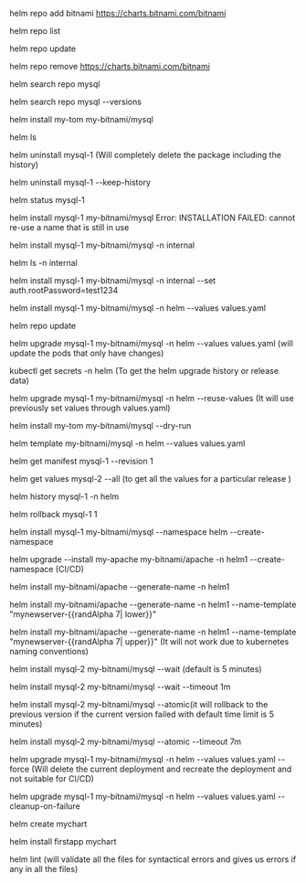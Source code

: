 
helm repo add bitnami https://charts.bitnami.com/bitnami

helm repo list

helm repo update

helm repo remove https://charts.bitnami.com/bitnami

helm search repo mysql

helm search repo mysql --versions

helm install my-tom my-bitnami/mysql

helm ls

helm uninstall mysql-1 (Will completely delete the package including the history)

helm uninstall  mysql-1 --keep-history

helm status mysql-1

helm install mysql-1 my-bitnami/mysql
Error: INSTALLATION FAILED: cannot re-use a name that is still in use

helm install mysql-1 my-bitnami/mysql -n internal

helm ls -n internal

helm install mysql-1 my-bitnami/mysql -n internal --set auth.rootPassword=test1234

helm install mysql-1 my-bitnami/mysql -n helm --values values.yaml

helm repo update

helm upgrade mysql-1 my-bitnami/mysql -n helm --values values.yaml (will update the pods that only have changes)

kubectl get secrets -n helm (To get the helm upgrade history or release data)

helm upgrade mysql-1 my-bitnami/mysql -n helm --reuse-values (It will use previously set values through values.yaml)

helm install my-tom my-bitnami/mysql --dry-run

helm template  my-bitnami/mysql -n helm --values values.yaml

helm get manifest  mysql-1 --revision 1

 helm get values mysql-2 --all (to get all the values for a particular release )

helm history mysql-1 -n helm

helm rollback mysql-1 1

helm install mysql-1 my-bitnami/mysql --namespace helm --create-namespace

helm upgrade --install my-apache my-bitnami/apache -n helm1 --create-namespace (CI/CD)

helm install my-bitnami/apache --generate-name -n helm1

helm install my-bitnami/apache --generate-name -n helm1 --name-template "mynewserver-{{randAlpha 7| lower}}"

helm install my-bitnami/apache --generate-name -n helm1 --name-template "mynewserver-{{randAlpha 7| upper}}" (It will not work due to kubernetes naming conventions)

helm install mysql-2 my-bitnami/mysql --wait (default is 5 minutes)

helm install mysql-2 my-bitnami/mysql --wait --timeout 1m

helm install mysql-2 my-bitnami/mysql --atomic(it will rollback to the previous version if the current version failed with default time limit is 5 minutes)

helm install mysql-2 my-bitnami/mysql --atomic --timeout 7m

helm upgrade mysql-1 my-bitnami/mysql -n helm --values values.yaml --force (Will delete the current deployment and recreate the deployment and not suitable for CI/CD)

helm upgrade mysql-1 my-bitnami/mysql -n helm --values values.yaml --cleanup-on-failure

helm create mychart

helm install firstapp mychart

helm lint (will validate all the files for syntactical errors and gives us errors if any in all the files)








